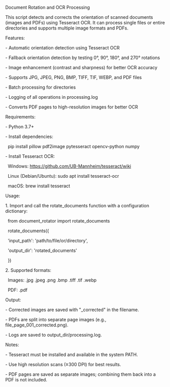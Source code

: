 Document Rotation and OCR Processing



This script detects and corrects the orientation of scanned documents (images and PDFs) using Tesseract OCR. It can process single files or entire directories and supports multiple image formats and PDFs.



Features:

\- Automatic orientation detection using Tesseract OCR

\- Fallback orientation detection by testing 0°, 90°, 180°, and 270° rotations

\- Image enhancement (contrast and sharpness) for better OCR accuracy

\- Supports JPG, JPEG, PNG, BMP, TIFF, TIF, WEBP, and PDF files

\- Batch processing for directories

\- Logging of all operations in processing.log

\- Converts PDF pages to high-resolution images for better OCR



Requirements:

\- Python 3.7+

\- Install dependencies:

&nbsp;   pip install pillow pdf2image pytesseract opencv-python numpy

\- Install Tesseract OCR:

&nbsp;   Windows: https://github.com/UB-Mannheim/tesseract/wiki

&nbsp;   Linux (Debian/Ubuntu): sudo apt install tesseract-ocr

&nbsp;   macOS: brew install tesseract



Usage:

1\. Import and call the rotate\_documents function with a configuration dictionary:

&nbsp;   from document\_rotator import rotate\_documents



&nbsp;   rotate\_documents({

&nbsp;       'input\_path': 'path/to/file/or/directory',

&nbsp;       'output\_dir': 'rotated\_documents'

&nbsp;   })



2\. Supported formats:

&nbsp;   Images: .jpg .jpeg .png .bmp .tiff .tif .webp

&nbsp;   PDF: .pdf



Output:

\- Corrected images are saved with "\_corrected" in the filename.

\- PDFs are split into separate page images (e.g., file\_page\_001\_corrected.png).

\- Logs are saved to output\_dir/processing.log.



Notes:

\- Tesseract must be installed and available in the system PATH.

\- Use high resolution scans (≥300 DPI) for best results.

\- PDF pages are saved as separate images; combining them back into a PDF is not included.



